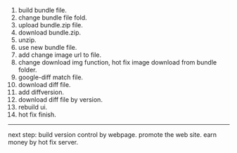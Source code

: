 1. build bundle file.
2. change bundle file fold.
3. upload bundle.zip file.
4. download bundle.zip.
5. unzip.
6. use new bundle file.
7. add change image url to file.
8. change download img function, hot fix image download from bundle folder.
9. google-diff match file.
10. download diff file.
11. add diffversion.
12. download diff file by version.
13. rebuild ui.
14. hot fix finish.

---------------------------------------------------------------------------------------------------------------

next step:
build version control by webpage.
promote the web site.
earn money by hot fix server.

